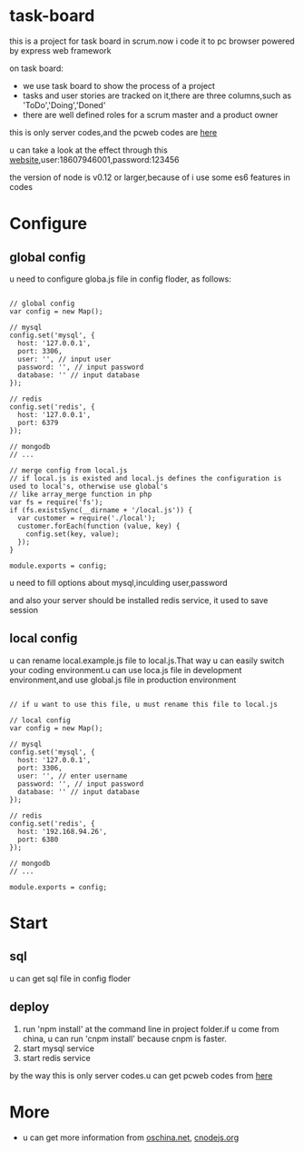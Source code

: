 # task-board
this is a project for task board in scrum.now i code it to pc browser powered by express web framework

on task board:
- we use task board to show the process of a project
- tasks and user stories are tracked on it,there are three columns,such as 'ToDo','Doing','Doned'
- there are well defined roles for a scrum master and a product owner


this is only server codes,and the pcweb codes are [here](https://github.com/hinson0/task-board-pcweb "here")

u can take a look at the effect through this [website](http://kanban.ishuwo.com "website"),user:18607946001,password:123456

the version of node is v0.12 or larger,because of i use some es6 features in codes

# Configure #
## global config ##
u need to configure globa.js file in config floder, as follows:

```

// global config
var config = new Map();

// mysql
config.set('mysql', {
  host: '127.0.0.1',
  port: 3306,
  user: '', // input user
  password: '', // input password
  database: '' // input database
});

// redis
config.set('redis', {
  host: '127.0.0.1',
  port: 6379
});

// mongodb
// ...

// merge config from local.js
// if local.js is existed and local.js defines the configuration is used to local's, otherwise use global's
// like array_merge function in php
var fs = require('fs');
if (fs.existsSync(__dirname + '/local.js')) {
  var customer = require('./local');
  customer.forEach(function (value, key) {
	config.set(key, value);
  });
}

module.exports = config;

```

u need to fill options about mysql,inculding user,password

and also your server should be installed redis service, it used to save session

## local config ##

u can rename local.example.js file to local.js.That way u can easily switch your coding environment.u can use loca.js file in development environment,and use global.js file in production environment


```

// if u want to use this file, u must rename this file to local.js

// local config
var config = new Map();

// mysql
config.set('mysql', {
  host: '127.0.0.1',
  port: 3306,
  user: '', // enter username
  password: '', // input password
  database: '' // input database
});

// redis
config.set('redis', {
  host: '192.168.94.26',
  port: 6380
});

// mongodb
// ...

module.exports = config;

```

# Start #
## sql ##
u can get sql file in config floder

## deploy ##
1. run 'npm install' at the command line in project folder.if u come from china, u can run 'cnpm install' because cnpm is faster.
2. start mysql service
3. start redis service

by the way this is only server codes.u can get pcweb codes from [here](https://github.com/hinson0/task-board-pcweb "here")

# More #
- u can get more information from [oschina.net](http://www.oschina.net/p/task-board "oschina.net"), [cnodejs.org](https://cnodejs.org/topic/55a3b5623ecc81b621bba776 "cnodejs.org")